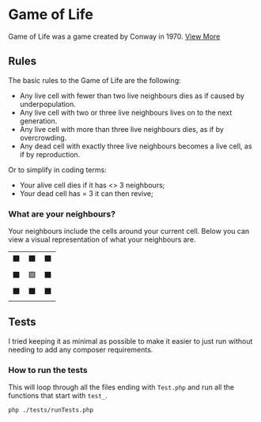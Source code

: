 # Game of Life

Game of Life was a game created by Conway in 1970. [View More](https://en.wikipedia.org/wiki/Conway%27s_Game_of_Life)

## Rules

The basic rules to the Game of Life are the following:

* Any live cell with fewer than two live neighbours dies as if caused by underpopulation.
* Any live cell with two or three live neighbours lives on to the next generation.
* Any live cell with more than three live neighbours dies, as if by overcrowding.
* Any dead cell with exactly three live neighbours becomes a live cell, as if by reproduction.

Or to simplify in coding terms:

* Your alive cell dies if it has <> 3 neighbours;
* Your dead cell has = 3 it can then revive;

### What are your neighbours?

Your neighbours include the cells around your current cell. Below you can view a visual representation of what your neighbours are.

|    |    |    |
|----|----|----|
| ⬛️ | ⬛️ | ⬛️ |
| ⬛️ | 🟩 | ⬛️ |
| ⬛️ | ⬛️ | ⬛️ |

## Tests

I tried keeping it as minimal as possible to make it easier to just run without needing to add any composer requirements.

### How to run the tests

This will loop through all the files ending with `Test.php` and run all the functions that start with `test_`.

```
php ./tests/runTests.php
```
